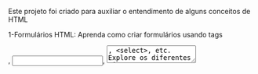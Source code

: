 Este projeto foi criado para auxiliar o entendimento de alguns conceitos de HTML

1-Formulários HTML:
Aprenda como criar formulários usando tags <form>, <input>, <textarea>, <select>, etc.
Explore os diferentes tipos de inputs, como texto, senha, número, checkbox, radio, etc.
Entenda como usar atributos como name, placeholder e required nos inputs.

2-Flexbox (Flexible Box Layout):
Compreenda o conceito de flex containers e flex items.
Aprenda as propriedades básicas do Flexbox, como display, flex-direction, justify-content e align-items.
Explore como criar layouts responsivos e alinhar elementos usando Flexbox.

3-Grid (CSS Grid Layout):
Aprenda a criar layouts de página complexos usando o sistema de grid.
Compreenda as propriedades do Grid, como grid-template-columns, grid-template-rows, grid-gap e grid-area.
Saiba como criar layouts responsivos e organizar conteúdo em linhas e colunas.

4-Bootstrap:
Explore o framework Bootstrap e como ele facilita o desenvolvimento responsivo.
Aprenda a usar as classes do Bootstrap para criar grids, elementos de formulário, navegação e outros componentes.
Compreenda o sistema de grades responsivas do Bootstrap e como ele se integra ao Flexbox e ao Grid.